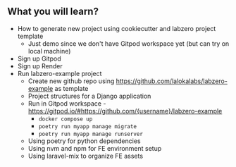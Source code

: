 ## What you will learn?
- How to generate new project using cookiecutter and labzero project template
  - Just demo since we don't have Gitpod workspace yet (but can try on local machine) 
- Sign up Gitpod
- Sign up Render
- Run labzero-example project
  - Create new github repo using https://github.com/lalokalabs/labzero-example as template
  - Project structures for a Django application
  - Run in Gitpod workspace - https://gitpod.io/#https://github.com/{username}/labzero-example
    - `docker compose up`
    - `poetry run myapp manage migrate`
    - `poetry run myapp manage runserver`
  - Using poetry for python dependencies
  - Using nvm and npm for FE environment setup
  - Using laravel-mix to organize FE assets
